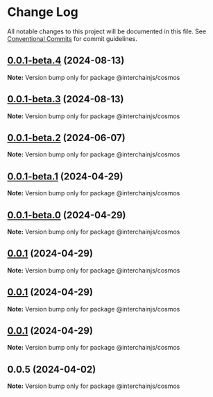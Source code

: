 # Change Log

All notable changes to this project will be documented in this file.
See [Conventional Commits](https://conventionalcommits.org) for commit guidelines.

## [0.0.1-beta.4](https://github.com/cosmology-tech/interchainjs/compare/@interchainjs/cosmos@0.0.1-beta.3...@interchainjs/cosmos@0.0.1-beta.4) (2024-08-13)

**Note:** Version bump only for package @interchainjs/cosmos

## [0.0.1-beta.3](https://github.com/cosmology-tech/interchainjs/compare/@interchainjs/cosmos@0.0.1-beta.2...@interchainjs/cosmos@0.0.1-beta.3) (2024-08-13)

**Note:** Version bump only for package @interchainjs/cosmos

## [0.0.1-beta.2](https://github.com/cosmology-tech/interchainjs/compare/@interchainjs/cosmos@0.0.1-beta.1...@interchainjs/cosmos@0.0.1-beta.2) (2024-06-07)

**Note:** Version bump only for package @interchainjs/cosmos

## [0.0.1-beta.1](https://github.com/cosmology-tech/interchainjs/compare/@interchainjs/cosmos@0.0.1-beta.0...@interchainjs/cosmos@0.0.1-beta.1) (2024-04-29)

**Note:** Version bump only for package @interchainjs/cosmos

## [0.0.1-beta.0](https://github.com/cosmology-tech/interchainjs/compare/@interchainjs/cosmos@0.0.1...@interchainjs/cosmos@0.0.1-beta.0) (2024-04-29)

**Note:** Version bump only for package @interchainjs/cosmos

## [0.0.1](https://github.com/cosmology-tech/interchainjs/compare/@interchainjs/cosmos@0.0.1...@interchainjs/cosmos@0.0.1) (2024-04-29)

**Note:** Version bump only for package @interchainjs/cosmos

## [0.0.1](https://github.com/cosmology-tech/interchainjs/compare/@interchainjs/cosmos@0.0.1...@interchainjs/cosmos@0.0.1) (2024-04-29)

**Note:** Version bump only for package @interchainjs/cosmos

## [0.0.1](https://github.com/cosmology-tech/interchainjs/compare/@interchainjs/cosmos@0.0.5...@interchainjs/cosmos@0.0.1) (2024-04-29)

**Note:** Version bump only for package @interchainjs/cosmos

## 0.0.5 (2024-04-02)

**Note:** Version bump only for package @interchainjs/cosmos
